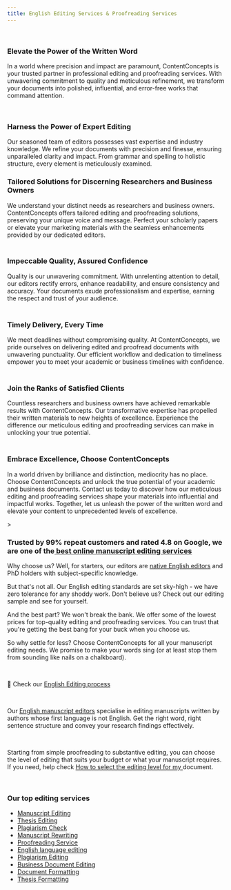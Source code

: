 ```yaml
---
title: English Editing Services & Proofreading Services
---
```

</br>

### Elevate the Power of the Written Word

In a world where precision and impact are paramount, ContentConcepts is your trusted partner in professional editing and proofreading services. With unwavering commitment to quality and meticulous refinement, we transform your documents into polished, influential, and error-free works that command attention.

</br>

### Harness the Power of Expert Editing

Our seasoned team of editors possesses vast expertise and industry knowledge. We refine your documents with precision and finesse, ensuring unparalleled clarity and impact. From grammar and spelling to holistic structure, every element is meticulously examined. </br>

### Tailored Solutions for Discerning Researchers and Business Owners

We understand your distinct needs as researchers and business owners. ContentConcepts offers tailored editing and proofreading solutions, preserving your unique voice and message. Perfect your scholarly papers or elevate your marketing materials with the seamless enhancements provided by our dedicated editors.

### </br>Impeccable Quality, Assured Confidence

Quality is our unwavering commitment. With unrelenting attention to detail, our editors rectify errors, enhance readability, and ensure consistency and accuracy. Your documents exude professionalism and expertise, earning the respect and trust of your audience.

### </br>Timely Delivery, Every Time

We meet deadlines without compromising quality. At ContentConcepts, we pride ourselves on delivering edited and proofread documents with unwavering punctuality. Our efficient workflow and dedication to timeliness empower you to meet your academic or business timelines with confidence.

### </br>Join the Ranks of Satisfied Clients

Countless researchers and business owners have achieved remarkable results with ContentConcepts. Our transformative expertise has propelled their written materials to new heights of excellence. Experience the difference our meticulous editing and proofreading services can make in unlocking your true potential.

### </br>Embrace Excellence, Choose ContentConcepts

In a world driven by brilliance and distinction, mediocrity has no place. Choose ContentConcepts and unlock the true potential of your academic and business documents. Contact us today to discover how our meticulous editing and proofreading services shape your materials into influential and impactful works. Together, let us unleash the power of the written word and elevate your content to unprecedented levels of excellence.

\>﻿

### Trusted by 99% repeat customers and rated 4.8 on Google, we are one of the[ best online manuscript editing services](https://contentconcepts.com/blog/contentconcepts-top-rated-academic-editing-and-proofreading-services/)

Why choose us? Well, for starters, our editors are [native English editors](https://contentconcepts.com/about/) and PhD holders with subject-specific knowledge. 

But that's not all. Our English editing standards are set sky-high - we have zero tolerance for any shoddy work. Don't believe us? Check out our editing sample and see for yourself.

And the best part? We won't break the bank. We offer some of the lowest prices for top-quality editing and proofreading services. You can trust that you're getting the best bang for your buck when you choose us.

So why settle for less? Choose ContentConcepts for all your manuscript editing needs. We promise to make your words sing (or at least stop them from sounding like nails on a chalkboard).

<br>

📌 Check our [English Editing process](https://contentconcepts.in/services/academic_editing/english_editing/#editingProcess)

<br> 

Our [English manuscript editors](https://contentconcepts.in/about/) specialise in editing manuscripts written by authors whose first language is not English. Get the right word, right sentence structure and convey your research findings effectively.

<br>

Starting from simple proofreading to substantive editing, you can choose the level of editing that suits your budget or what your manuscript requires. If you need, help check [How to select the editing level for my ](https://contentconcepts.in/blog/manuscript-editing-services-for-research-papers-proofreading-copy-editing-substantive-editing-which-editing-level-should-i-select/)document.

</br>

### **Our top editing services**

* [Manuscript Editing](https://contentconcepts.in/services/academic_editing/manuscript_editing)
* [Thesis Editing](https://contentconcepts.in/services/academic_editing/thesis_editing)
* [Plagiarism Check](https://contentconcepts.in/services/plagiarism_correction)
* [Manuscript Rewriting](https://contentconcepts.in/services/publication_support/manuscript_rewriting)
* [Proofreading Service](https://contentconcepts.in/services/academic_editing/proofreading_service)
* [English language editing](https://contentconcepts.in/services/academic_editing/english_editing)
* [Plagiarism Editing](https://contentconcepts.in/services/plagiarism_check/plagiarism_editing)
* [Business Document Editing](https://contentconcepts.in/services/business_editing/english_editing_india)
* [Document Formatting](https://contentconcepts.in/services/business_editing/document_formatting)
* [Thesis Formatting](https://contentconcepts.in/services/publication_support/manuscript_formatting)